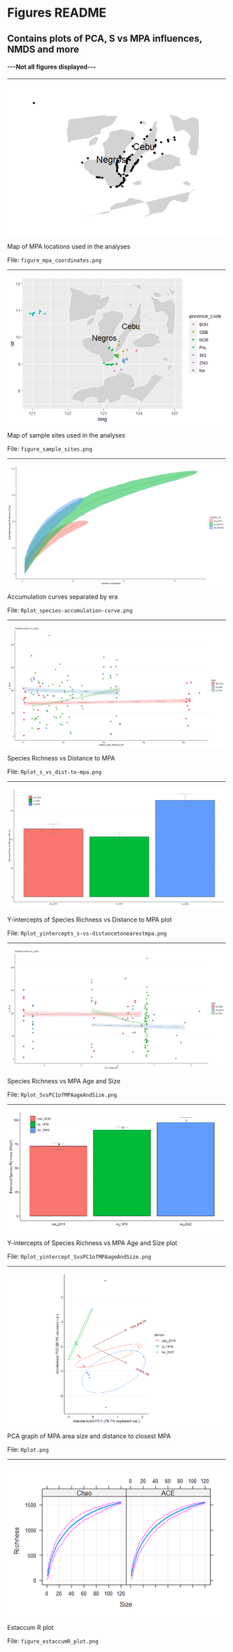 # Figures README #
## Contains plots of PCA, S vs MPA influences, NMDS and more
#### ---Not all figures displayed--- ####

---

![](figure_mpa_coordinates.png)

Map of MPA locations used in the analyses

File: `figure_mpa_coordinates.png`

---

![](figure_sample_sites.png)

Map of sample sites used in the analyses

File: `figure_sample_sites.png`

---

![](Rplot_species-accumulation-curve.png)

Accumulation curves separated by era

File: `Rplot_species-accumulation-curve.png`

---

![](Rplot_s_vs_dist-to-mpa.png)

Species Richness vs Distance to MPA

File: `Rplot_s_vs_dist-to-mpa.png`

---

![](Rplot_yintercepts_s-vs-distancetonearestmpa.png)

Y-intercepts of Species Richness vs Distance to MPA plot

File: `Rplot_yintercepts_s-vs-distancetonearestmpa.png`

---

![](Rplot_SvsPC1ofMPAageAndSize.png)

Species Richness vs MPA Age and Size

File: `Rplot_SvsPC1ofMPAageAndSize.png`

---

![](Rplot_yintercept_SvsPC1ofMPAageAndSize.png)

Y-intercepts of Species Richness vs MPA Age and Size plot

File: `Rplot_yintercept_SvsPC1ofMPAageAndSize.png`

---

![](Rplot.png)

PCA graph of MPA area size and distance to closest MPA

File: `Rplot.png`

---

![](figure_estaccumR_plot.png)

Estaccum R plot

File: `figure_estaccumR_plot.png`
